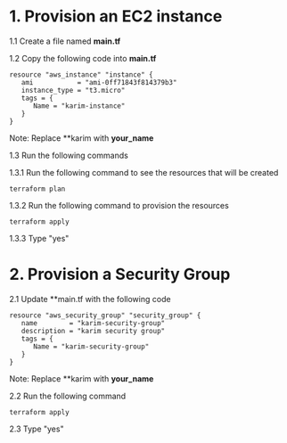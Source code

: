 # 1. Provision an EC2 instance

1.1 Create a file named **main.tf**

1.2 Copy the following code into **main.tf**
```
resource "aws_instance" "instance" {
   ami           = "ami-0ff71843f814379b3"
   instance_type = "t3.micro"
   tags = {
      Name = "karim-instance"
   }
}
```
Note: Replace **karim with **your_name**

1.3 Run the following commands

1.3.1 Run the following command to see the resources that will be created
```
terraform plan
```

1.3.2 Run the following command to provision the resources

```
terraform apply
```

1.3.3 Type "yes"

# 2. Provision a Security Group
2.1 Update **main.tf with the following code

```
resource "aws_security_group" "security_group" {
   name        = "karim-security-group"
   description = "karim security group"
   tags = {
      Name = "karim-security-group"
   }
}
```

Note: Replace **karim with **your_name**

2.2 Run the following command
```
terraform apply
```

2.3 Type "yes"